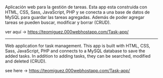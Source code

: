 Aplicación web para la gestión de tareas. Esta app esta construida con HTML, CSS, Sass, JavaScript, PHP y se conecta a una base de datos de MySQL para guardar las tareas agregadas. Además de poder agregar tareas se pueden buscar, modificar y borrar (CRUD).

ver aquí -> https://teomiguez.000webhostapp.com/Task-app/

-------------------------------------------------------------------------

Web application for task management. This app is built with HTML, CSS, Sass, JavaScript, PHP and connects to a MySQL database to save the added tasks. In addition to adding tasks, they can be searched, modified and deleted (CRUD).

see here -> https://teomiguez.000webhostapp.com/Task-app/
